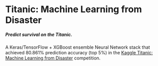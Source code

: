 # Titanic: Machine Learning from Disaster

##### Predict survival on the Titanic.
A Keras/TensorFlow + XGBoost ensemble Neural Network stack that achieved 80.861% prediction accuracy (top 5%)
in the [Kaggle Titanic: Machine Learning from Disaster](https://www.kaggle.com/c/titanic) competition.
